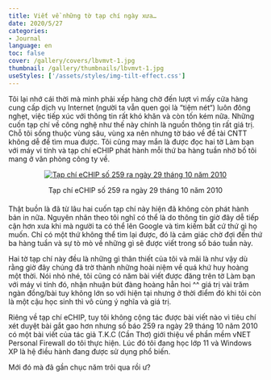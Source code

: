 ```yaml
---
title: Viết về những tờ tạp chí ngày xưa…
date: 2020/5/27
categories:
- Journal
language: en
toc: false
cover: /gallery/covers/lbvmvt-1.jpg
thumbnail: /gallery/thumbnails/lbvmvt-1.jpg
useStyles: ['/assets/styles/img-tilt-effect.css']
---
```

Tôi lại nhớ cái thời mà mình phải xếp hàng chờ đến lượt vì mấy cửa hàng cung cấp dịch vụ Internet (người ta vẫn quen gọi là “tiệm nét“) luôn đông nghẹt, việc tiếp xúc với thông tin rất khó khăn và còn tốn kém nữa. Những cuốn tạp chí về công nghệ như thế này chính là nguồn thông tin rất giá trị. Chỗ tôi sống thuộc vùng sâu, vùng xa nên nhưng tờ báo về đề tài CNTT không dễ để tìm mua được. Tôi cũng may mắn là được đọc hai tờ Làm bạn với máy vi tính và tạp chí eCHIP phát hành mỗi thứ ba hàng tuần nhờ bố tôi mang ở văn phòng công ty về. 
<!-- more -->

<div style="text-align:center; margin-bottom: 20px;">
    <a class="gallery-item" href="https://thiennguyenpro.files.wordpress.com/2020/05/vnet-personal-firewall-echip-259.jpg"><img class="frame tilt-right" src="https://thiennguyenpro.files.wordpress.com/2020/05/vnet-personal-firewall-echip-259.jpg?w=300" alt="Tạp chí eCHIP số 259 ra ngày 29 tháng 10 năm 2010"></a>
    <p>Tạp chí eCHIP số 259 ra ngày 29 tháng 10 năm 2010</p>
</div>

Thật buồn là đã từ lâu hai cuốn tạp chí này hiện đã không còn phát hành bản in nữa. Nguyên nhân theo tôi nghĩ có thể là do thông tin giờ đây dễ tiếp cận hơn xưa khi mà người ta có thể lên Google và tìm kiếm bất cứ thứ gì họ muốn. Chỉ có một thứ không thể tìm lại được, đó là cảm giác chờ đợi đến thứ ba hàng tuần và sự tò mò về những gì sẽ được viết trong số báo tuần này.

Hai tờ tạp chí này đều là những gì thân thiết của tôi và mãi là như vậy dù rằng giờ đây chúng đã trờ thành những hoài niệm về quá khứ huy hoàng một thời. Nói nhỏ nhé, tôi cũng có năm bài viết được đăng trên tờ Làm bạn với máy vi tính đó, nhận nhuận bút đàng hoàng hẳn hoi ^^ giá trị vài trăm ngàn đồng/bài tuy không lớn so với hiện tại nhưng ở thời điểm đó khi tôi còn là một cậu học sinh thì vô cùng ý nghĩa và giá trị.

Riêng về tạp chí eCHIP, tuy tôi không cộng tác được bài viết nào vì tiêu chí xét duyệt bài gắt gao hơn nhưng số báo 259 ra ngày 29 tháng 10 năm 2010 có một bài viết của tác giả T.K.C (Cần Thơ) giới thiệu về phần mềm vNET Personal Firewall do tôi thực hiện. Lúc đó tôi đang học lớp 11 và Windows XP là hệ điều hành đang được sử dụng phổ biến.

Mới đó mà đã gần chục năm trôi qua rồi ư? 